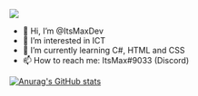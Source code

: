 ![](https://komarev.com/ghpvc/?username=ItsMaxDev)

- 👋 Hi, I’m @ItsMaxDev
- 👀 I’m interested in ICT
- 🌱 I’m currently learning C#, HTML and CSS
- 📫 How to reach me: ItsMax#9033 (Discord)

[![Anurag's GitHub stats](https://github-readme-stats.vercel.app/api?username=ItsMaxDev&count_private=true&show_icons=true&theme=dark&hide_rank=true&include_all_commits=true)](https://github.com/anuraghazra/github-readme-stats)
